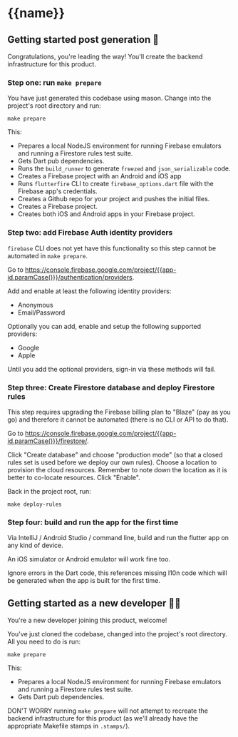 # {{name}}

## Getting started post generation 🚀

Congratulations, you're leading the way! You'll create the backend infrastructure for this product.

### Step one: run `make prepare`

You have just generated this codebase using mason. Change into the project's root directory and run:

```
make prepare
```

This:

- Prepares a local NodeJS environment for running Firebase emulators and running a Firestore rules test suite.
- Gets Dart pub dependencies.
- Runs the `build_runner` to generate `freezed` and `json_serializable` code.
- Creates a Firebase project with an Android and iOS app
- Runs `flutterfire` CLI to create `firebase_options.dart` file with the Firebase app's credentials.
- Creates a Github repo for your project and pushes the initial files.
- Creates a Firebase project.
- Creates both iOS and Android apps in your Firebase project.

### Step two: add Firebase Auth identity providers

`firebase` CLI does not yet have this functionality so this step cannot be automated in `make prepare`.

Go to https://console.firebase.google.com/project/{{app-id.paramCase()}}/authentication/providers.

Add and enable at least the following identity providers:

- Anonymous
- Email/Password

Optionally you can add, enable and setup the following supported providers:

- Google
- Apple

Until you add the optional providers, sign-in via these methods will fail.

### Step three: Create Firestore database and deploy Firestore rules

This step requires upgrading the Firebase billing plan to "Blaze" (pay as you go) and therefore it cannot be automated (there is no CLI or API to do that).

Go to https://console.firebase.google.com/project/{{app-id.paramCase()}}/firestore/.

Click "Create database" and choose "production mode" (so that a closed rules set is used before we deploy our own rules). Choose a location to provision the cloud resources. Remember to note down the location as it is better to co-locate resources. Click "Enable".

Back in the project root, run:

```
make deploy-rules
```

### Step four: build and run the app for the first time

Via IntelliJ / Android Studio / command line, build and run the flutter app on any kind of device.

An iOS simulator or Android emulator will work fine too.

Ignore errors in the Dart code, this references missing l10n code which will be generated when the app is built for the first time.

## Getting started as a new developer 👩‍💻

You're a new developer joining this product, welcome!

You've just cloned the codebase, changed into the project's root directory. All you need to do is run:

```
make prepare
```

This:

- Prepares a local NodeJS environment for running Firebase emulators and running a Firestore rules test suite.
- Gets Dart pub dependencies.

DON'T WORRY running `make prepare` will not attempt to recreate the backend infrastructure for this product (as we'll already have the appropriate Makefile stamps in `.stamps/`).
